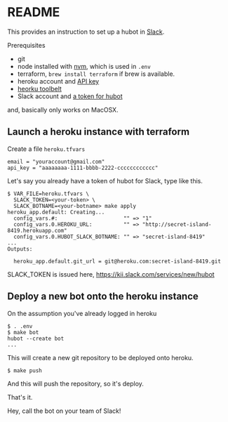 # README

This provides an instruction to set up a hubot in [Slack](https://slack.com/).

Prerequisites
- git
- node installed with [nvm](https://github.com/creationix/nvm), which is used in `.env`
- terraform, `brew install terraform` if brew is available.
- heroku account and [API key](https://dashboard.heroku.com/account)
- [heorku toolbelt](https://toolbelt.heroku.com/)
- Slack account and [a token for hubot](https://kii.slack.com/services/new/hubot)

and, basically only works on MacOSX.

## Launch a heroku instance with terraform
Create a file `heroku.tfvars`
```
email = "youraccount@gmail.com"
api_key = "aaaaaaaa-1111-bbbb-2222-cccccccccccc"
```

Let's say you already have a token of hubot for Slack, type like this.  
```
$ VAR_FILE=heroku.tfvars \
  SLACK_TOKEN=<your-token> \
  SLACK_BOTNAME=<your-botname> make apply
heroku_app.default: Creating...
  config_vars.#:                     "" => "1"
  config_vars.0.HEROKU_URL:          "" => "http://secret-island-8419.herokuapp.com"
  config_vars.0.HUBOT_SLACK_BOTNAME: "" => "secret-island-8419"
...
Outputs:

  heroku_app.default.git_url = git@heroku.com:secret-island-8419.git

```
SLACK\_TOKEN is issued here, https://kii.slack.com/services/new/hubot


## Deploy a new bot onto the heroku instance
On the assumption you've already logged in heroku
```
$ . .env
$ make bot
hubot --create bot
...
```

This will create a new git repository to be deployed onto heroku.

```
$ make push
```

And this will push the repository, so it's deploy.


That's it.


Hey, call the bot on your team of Slack!
